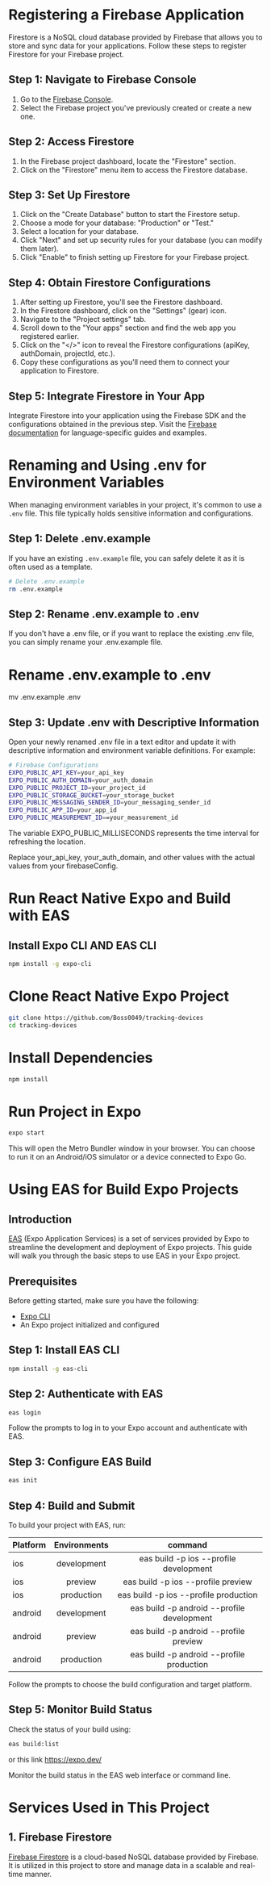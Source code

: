 # Registering a Firebase Application


Firestore is a NoSQL cloud database provided by Firebase that allows you to store and sync data for your applications. Follow these steps to register Firestore for your Firebase project.

## Step 1: Navigate to Firebase Console

1. Go to the [Firebase Console](https://console.firebase.google.com/).
2. Select the Firebase project you've previously created or create a new one.

## Step 2: Access Firestore

1. In the Firebase project dashboard, locate the "Firestore" section.
2. Click on the "Firestore" menu item to access the Firestore database.

## Step 3: Set Up Firestore

1. Click on the "Create Database" button to start the Firestore setup.
2. Choose a mode for your database: "Production" or "Test."
3. Select a location for your database.
4. Click "Next" and set up security rules for your database (you can modify them later).
5. Click "Enable" to finish setting up Firestore for your Firebase project.

## Step 4: Obtain Firestore Configurations

1. After setting up Firestore, you'll see the Firestore dashboard.
2. In the Firestore dashboard, click on the "Settings" (gear) icon.
3. Navigate to the "Project settings" tab.
4. Scroll down to the "Your apps" section and find the web app you registered earlier.
5. Click on the "</>" icon to reveal the Firestore configurations (apiKey, authDomain, projectId, etc.).
6. Copy these configurations as you'll need them to connect your application to Firestore.

## Step 5: Integrate Firestore in Your App

Integrate Firestore into your application using the Firebase SDK and the configurations obtained in the previous step. Visit the [Firebase documentation](https://firebase.google.com/docs/firestore) for language-specific guides and examples.

# Renaming and Using .env for Environment Variables

When managing environment variables in your project, it's common to use a `.env` file. This file typically holds sensitive information and configurations.

## Step 1: Delete .env.example

If you have an existing `.env.example` file, you can safely delete it as it is often used as a template.

```bash
# Delete .env.example
rm .env.example
```

## Step 2: Rename .env.example to .env
If you don't have a .env file, or if you want to replace the existing .env file, you can simply rename your .env.example file.

# Rename .env.example to .env
mv .env.example .env

## Step 3: Update .env with Descriptive Information
Open your newly renamed .env file in a text editor and update it with descriptive information and environment variable definitions. For example:

```bash
# Firebase Configurations
EXPO_PUBLIC_API_KEY=your_api_key
EXPO_PUBLIC_AUTH_DOMAIN=your_auth_domain
EXPO_PUBLIC_PROJECT_ID=your_project_id
EXPO_PUBLIC_STORAGE_BUCKET=your_storage_bucket
EXPO_PUBLIC_MESSAGING_SENDER_ID=your_messaging_sender_id
EXPO_PUBLIC_APP_ID=your_app_id
EXPO_PUBLIC_MEASUREMENT_ID==your_measurement_id
```

The variable EXPO_PUBLIC_MILLISECONDS represents the time interval for refreshing the location.

Replace your_api_key, your_auth_domain, and other values with the actual values from your firebaseConfig.


# Run React Native Expo and Build with EAS

## Install Expo CLI AND EAS CLI

```bash
npm install -g expo-cli
```

# Clone React Native Expo Project

```bash
git clone https://github.com/Boss0049/tracking-devices
cd tracking-devices
```

# Install Dependencies

```bash
npm install
```

# Run Project in Expo

```bash
expo start
```

This will open the Metro Bundler window in your browser. You can choose to run it on an Android/iOS simulator or a device connected to Expo Go.

# Using EAS for Build Expo Projects

## Introduction

[EAS](https://docs.expo.dev/eas/) (Expo Application Services) is a set of services provided by Expo to streamline the development and deployment of Expo projects. This guide will walk you through the basic steps to use EAS in your Expo project.

## Prerequisites

Before getting started, make sure you have the following:

- [Expo CLI](https://docs.expo.dev/get-started/installation/)
- An Expo project initialized and configured

## Step 1: Install EAS CLI

```bash
npm install -g eas-cli
```

## Step 2: Authenticate with EAS

```bash
eas login
```

Follow the prompts to log in to your Expo account and authenticate with EAS.

## Step 3: Configure EAS Build

```bash
eas init
```

## Step 4: Build and Submit

To build your project with EAS, run:

| Platform | Environments | command                                     |
| :--------| :-----------:| :-------------------------------------:     |
| ios      |  development | eas build -p ios --profile development      |
| ios      |   preview    | eas build -p ios --profile preview          |
| ios      |  production  | eas build -p ios --profile production       |
| android  |  development | eas build -p android --profile development  |
| android  |   preview    | eas build -p android --profile preview      |
| android  |  production  | eas build -p android --profile production   |

Follow the prompts to choose the build configuration and target platform.

## Step 5: Monitor Build Status
Check the status of your build using:

```bash
eas build:list
```
or this link https://expo.dev/

Monitor the build status in the EAS web interface or command line.

# Services Used in This Project

## 1. Firebase Firestore

[Firebase Firestore](https://firebase.google.com/docs/firestore) is a cloud-based NoSQL database provided by Firebase. It is utilized in this project to store and manage data in a scalable and real-time manner.


